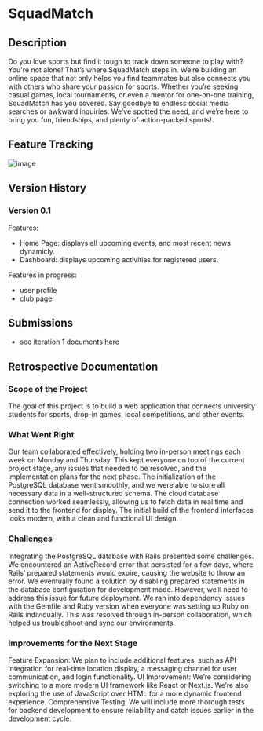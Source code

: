 # SquadMatch

## Description

[//]: <> (The SquadMatch project aims to create an online platform that connects university students through various sports activities. It enables students to find friends and connect based on shared interests in sports, discover mentors for one-on-one tutoring, view local competitions, and form groups for games. We identified a common issue among our peers - many enjoy sports like badminton and basketball but struggle to find peers to play with. Since no existing platform addresses this need, SquadMatch offers a perfect solution.)

Do you love sports but find it tough to track down someone to play with? You're not alone! That’s where SquadMatch steps in. We’re building an online space that not only helps you find teammates but also connects you with others who share your passion for sports. Whether you’re seeking casual games, local tournaments, or even a mentor for one-on-one training, SquadMatch has you covered. Say goodbye to endless social media searches or awkward inquiries. We’ve spotted the need, and we’re here to bring you fun, friendships, and plenty of action-packed sports!

## Feature Tracking
![image](https://github.com/user-attachments/assets/6887c952-a7f2-4170-9310-7aad58cc6d4b)

## Version History
### Version 0.1

Features:

* Home Page: displays all upcoming events, and most recent news dynamicly.
* Dashboard: displays upcoming activities for registered users. 

Features in progress:

* user profile
* club page

## Submissions 

* see iteration 1 documents [here](document/Iteration_1.md)

## Retrospective Documentation
### Scope of the Project
The goal of this project is to build a web application that connects university students for sports, drop-in games, local competitions, and other events.

### What Went Right
Our team collaborated effectively, holding two in-person meetings each week on Monday and Thursday. This kept everyone on top of the current project stage, any issues that needed to be resolved, and the implementation plans for the next phase.
The initialization of the PostgreSQL database went smoothly, and we were able to store all necessary data in a well-structured schema.
The cloud database connection worked seamlessly, allowing us to fetch data in real time and send it to the frontend for display.
The initial build of the frontend interfaces looks modern, with a clean and functional UI design.
### Challenges
Integrating the PostgreSQL database with Rails presented some challenges. We encountered an ActiveRecord error that persisted for a few days, where Rails’ prepared statements would expire, causing the website to throw an error. We eventually found a solution by disabling prepared statements in the database configuration for development mode. However, we’ll need to address this issue for future deployment.
We ran into dependency issues with the Gemfile and Ruby version when everyone was setting up Ruby on Rails individually. This was resolved through in-person collaboration, which helped us troubleshoot and sync our environments.
### Improvements for the Next Stage
Feature Expansion: We plan to include additional features, such as API integration for real-time location display, a messaging channel for user communication, and login functionality.
UI Improvement: We’re considering switching to a more modern UI framework like React or Next.js. We’re also exploring the use of JavaScript over HTML for a more dynamic frontend experience.
Comprehensive Testing: We will include more thorough tests for backend development to ensure reliability and catch issues earlier in the development cycle.


